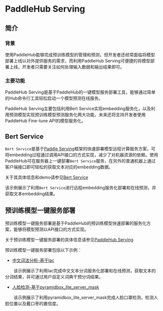 # PaddleHub Serving
## 简介
### 背景
使用PaddleHub能够完成预训练模型的管理和预测，但开发者还经常面临将模型部署上线以对外提供服务的需求，而利用PaddleHub Serving可便捷的将模型部署上线，开发者只需要关注如何处理输入数据和输出结果即可。
### 主要功能
PaddleHub Serving是基于PaddleHub的一键模型服务部署工具，能够通过简单的Hub命令行工具轻松启动一个模型预测在线服务。

PaddleHub Serving主要包括利用Bert Service实现embedding服务化，以及利用预测模型实现预训练模型预测服务化两大功能，未来还将支持开发者使用PaddleHub Fine-tune API的模型服务化。

## Bert Service
`Bert Service`是基于[Paddle Serving](https://github.com/PaddlePaddle/Serving)框架的快速部署模型远程计算服务方案，可将embedding过程通过调用API接口的方式实现，减少了对机器资源的依赖。使用PaddleHub可在服务器上一键部署`Bert Service`服务，在另外的普通机器上通过客户端接口即可轻松的获取文本对应的embedding数据。

关于其具体信息和demo请参见[Bert Service](../../docs/tutorial/bert_service.md)

该示例展示了利用`Bert Service`进行远程embedding服务化部署和在线预测，并获取文本embedding结果。

##  预训练模型一键服务部署
预训练模型一键服务部署是基于PaddleHub的预训练模型快速部署的服务化方案，能够将模型预测以API接口的方式实现。

关于预训练模型一键服务部署的具体信息请参见[PaddleHub Serving](../../docs/tutorial/serving.md)

预训练模型一键服务部署包括以下示例：

* [中文词法分析-基于lac](module_serving/lexical_analysis_lac)

&emsp;&emsp;该示例展示了利用lac完成中文文本分词服务化部署和在线预测，获取文本的分词结果，并可通过用户自定义词典干预分词结果。

* [人脸检测-基于pyramidbox_lite_server_mask](module_serving/object_detection_pyramidbox_lite_server_mask)

&emsp;&emsp;该示例展示了利用pyramidbox_lite_server_mask完成人脸口罩检测，检测人脸位置以及戴口枣的置信度。
